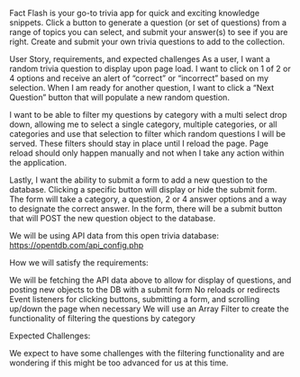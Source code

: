 <!-- WP Notes and Issues 6/6/23: To get around CORS protocol issues that prevented access to the db.json data, I was able to get this to "work" by installing the Live Server extension in VS code and opening the index.html file using that extenstion. That way, it selects and displays a random question from the data without any security issues. 

Next, in order to display the answer choices in a random order, I did some research and learned of an algorithm to handle that (Fisher-Yates Shuffle algorithm).  

Also added an event listener for the "Next Question" button which seems to work just right.

Need to figure out a solution for questions and answers with certain puctuation in the text, eg. quotation marks displaying as "&quot", ampersands as "&amp" and apostrophes as "&#039"...

Lastly, the page seems to refresh at irregular intervals when it's not the actively selected windo. I was trying to add some "preventDefault" functionality to make that stop but was unable and reached my wit's end. -->

Fact Flash is your go-to trivia app for quick and exciting knowledge snippets. Click a button to generate a question (or set of questions) from a range of topics you can select, and submit your answer(s) to see if you are right. Create and submit your own trivia questions to add to the collection.


User Story, requirements, and expected challenges
As a user, I want a random trivia question to display upon page load. I want to click on 1 of 2 or 4 options and receive an alert of “correct” or “incorrect” based on my selection. When I am ready for another question, I want to click a “Next Question” button that will populate a new random question.

I want to be able to filter my questions by category with a multi select drop down, allowing me to select a single category, multiple categories, or all categories and use that selection to filter which random questions I will be served. These filters should stay in place until I reload the page. Page reload should only happen manually and not when I take any action within the application.

Lastly, I want the ability to submit a form to add a new question to the database. Clicking a specific button  will display or hide the submit form. The form will take a category, a question, 2 or 4 answer options and a way to designate the correct answer.  In the form, there will be a submit button that will POST the new question object to the database. 

We will be using API data from this open trivia database: https://opentdb.com/api_config.php

How we will satisfy the requirements:

We will be fetching the API data above to allow for display of questions, and  posting new objects to the DB with a submit form
No reloads or redirects
Event listeners for clicking buttons, submitting a form, and scrolling up/down the page when necessary
We will use an Array Filter to create the functionality of filtering the questions by category


Expected Challenges:

We expect to have some challenges with the filtering functionality and are wondering if this might be too advanced for us at this time.
